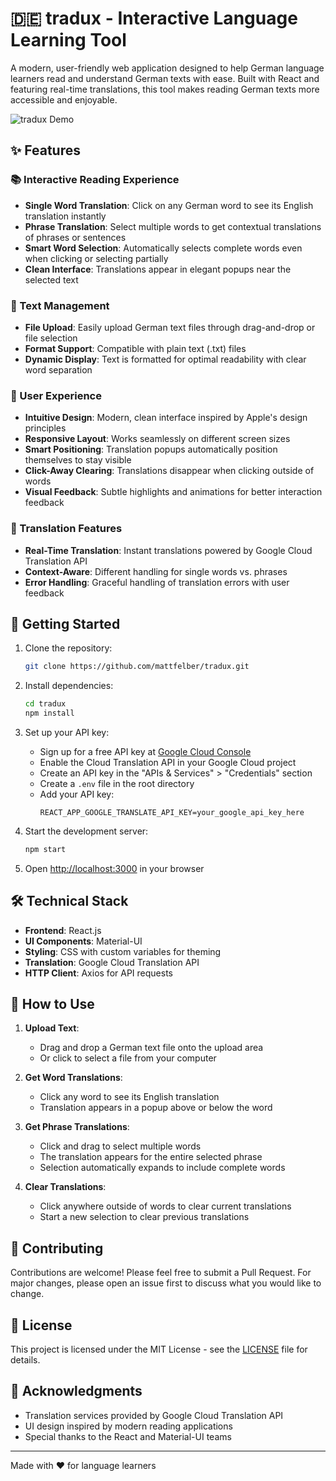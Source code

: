 # 🇩🇪 tradux - Interactive Language Learning Tool

A modern, user-friendly web application designed to help German language learners read and understand German texts with ease. Built with React and featuring real-time translations, this tool makes reading German texts more accessible and enjoyable.

![tradux Demo](demo-screenshot.png)

## ✨ Features

### 📚 Interactive Reading Experience
- **Single Word Translation**: Click on any German word to see its English translation instantly
- **Phrase Translation**: Select multiple words to get contextual translations of phrases or sentences
- **Smart Word Selection**: Automatically selects complete words even when clicking or selecting partially
- **Clean Interface**: Translations appear in elegant popups near the selected text

### 📝 Text Management
- **File Upload**: Easily upload German text files through drag-and-drop or file selection
- **Format Support**: Compatible with plain text (.txt) files
- **Dynamic Display**: Text is formatted for optimal readability with clear word separation

### 🎯 User Experience
- **Intuitive Design**: Modern, clean interface inspired by Apple's design principles
- **Responsive Layout**: Works seamlessly on different screen sizes
- **Smart Positioning**: Translation popups automatically position themselves to stay visible
- **Click-Away Clearing**: Translations disappear when clicking outside of words
- **Visual Feedback**: Subtle highlights and animations for better interaction feedback

### 🔄 Translation Features
- **Real-Time Translation**: Instant translations powered by Google Cloud Translation API
- **Context-Aware**: Different handling for single words vs. phrases
- **Error Handling**: Graceful handling of translation errors with user feedback

## 🚀 Getting Started

1. Clone the repository:
   ```bash
   git clone https://github.com/mattfelber/tradux.git
   ```

2. Install dependencies:
   ```bash
   cd tradux
   npm install
   ```

3. Set up your API key:
   - Sign up for a free API key at [Google Cloud Console](https://console.cloud.google.com/)
   - Enable the Cloud Translation API in your Google Cloud project
   - Create an API key in the "APIs & Services" > "Credentials" section
   - Create a `.env` file in the root directory
   - Add your API key:
     ```
     REACT_APP_GOOGLE_TRANSLATE_API_KEY=your_google_api_key_here
     ```

4. Start the development server:
   ```bash
   npm start
   ```

5. Open [http://localhost:3000](http://localhost:3000) in your browser

## 🛠️ Technical Stack

- **Frontend**: React.js
- **UI Components**: Material-UI
- **Styling**: CSS with custom variables for theming
- **Translation**: Google Cloud Translation API
- **HTTP Client**: Axios for API requests

## 📖 How to Use

1. **Upload Text**:
   - Drag and drop a German text file onto the upload area
   - Or click to select a file from your computer

2. **Get Word Translations**:
   - Click any word to see its English translation
   - Translation appears in a popup above or below the word

3. **Get Phrase Translations**:
   - Click and drag to select multiple words
   - The translation appears for the entire selected phrase
   - Selection automatically expands to include complete words

4. **Clear Translations**:
   - Click anywhere outside of words to clear current translations
   - Start a new selection to clear previous translations

## 🤝 Contributing

Contributions are welcome! Please feel free to submit a Pull Request. For major changes, please open an issue first to discuss what you would like to change.

## 📄 License

This project is licensed under the MIT License - see the [LICENSE](LICENSE) file for details.

## 🙏 Acknowledgments

- Translation services provided by Google Cloud Translation API
- UI design inspired by modern reading applications
- Special thanks to the React and Material-UI teams

---

Made with ❤️ for language learners
